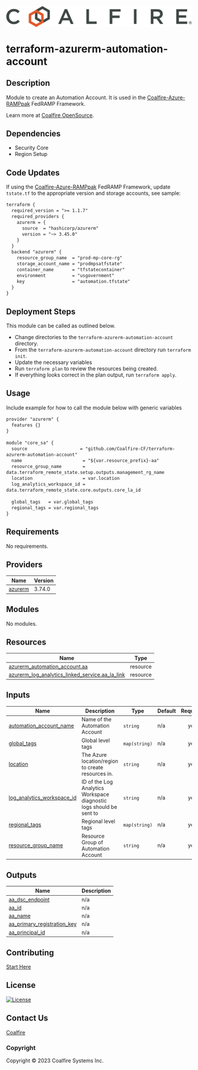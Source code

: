 <div align="center">
<img src="coalfire_logo.png">

</div>

# terraform-azurerm-automation-account

## Description

Module to create an Automation Account. It is used in the [Coalfire-Azure-RAMPpak](https://github.com/Coalfire-CF/Coalfire-Azure-RAMPpak) FedRAMP Framework. 

Learn more at [Coalfire OpenSource](https://coalfire.com/opensource).

## Dependencies

- Security Core
- Region Setup

## Code Updates

If using the [Coalfire-Azure-RAMPpak](https://github.com/Coalfire-CF/Coalfire-Azure-RAMPpak) FedRAMP Framework, update `tstate.tf` to the appropriate version and storage accounts, see sample:

``` hcl
terraform {
  required_version = ">= 1.1.7"
  required_providers {
    azurerm = {
      source  = "hashicorp/azurerm"
      version = "~> 3.45.0"
    }
  }
  backend "azurerm" {
    resource_group_name  = "prod-mp-core-rg"
    storage_account_name = "prodmpsatfstate"
    container_name       = "tfstatecontainer"
    environment          = "usgovernment"
    key                  = "automation.tfstate"
  }
}
```

## Deployment Steps

This module can be called as outlined below.

- Change directories to the `terraform-azurerm-automation-account` directory.
- From the `terraform-azurerm-automation-account` directory run `terraform init`.
- Update the necessary variables
- Run `terraform plan` to review the resources being created.
- If everything looks correct in the plan output, run `terraform apply`.

## Usage

Include example for how to call the module below with generic variables

```hcl
provider "azurerm" {
  features {}
}

module "core_sa" {
  source                    = "github.com/Coalfire-CF/terraform-azurerm-automation-account"
  name                       = "${var.resource_prefix}-aa"
  resource_group_name        = data.terraform_remote_state.setup.outputs.management_rg_name
  location                   = var.location
  log_analytics_workspace_id = data.terraform_remote_state.core.outputs.core_la_id

  global_tags   = var.global_tags
  regional_tags = var.regional_tags
}
```


<!-- BEGIN_TF_DOCS -->
## Requirements

No requirements.

## Providers

| Name | Version |
|------|---------|
| <a name="provider_azurerm"></a> [azurerm](#provider\_azurerm) | 3.74.0 |

## Modules

No modules.

## Resources

| Name | Type |
|------|------|
| [azurerm_automation_account.aa](https://registry.terraform.io/providers/hashicorp/azurerm/latest/docs/resources/automation_account) | resource |
| [azurerm_log_analytics_linked_service.aa_la_link](https://registry.terraform.io/providers/hashicorp/azurerm/latest/docs/resources/log_analytics_linked_service) | resource |

## Inputs

| Name | Description | Type | Default | Required |
|------|-------------|------|---------|:--------:|
| <a name="input_automation_account_name"></a> [automation\_account\_name](#input\_automation\_account\_name) | Name of the Automation Account | `string` | n/a | yes |
| <a name="input_global_tags"></a> [global\_tags](#input\_global\_tags) | Global level tags | `map(string)` | n/a | yes |
| <a name="input_location"></a> [location](#input\_location) | The Azure location/region to create resources in. | `string` | n/a | yes |
| <a name="input_log_analytics_workspace_id"></a> [log\_analytics\_workspace\_id](#input\_log\_analytics\_workspace\_id) | ID of the Log Analytics Workspace diagnostic logs should be sent to | `string` | n/a | yes |
| <a name="input_regional_tags"></a> [regional\_tags](#input\_regional\_tags) | Regional level tags | `map(string)` | n/a | yes |
| <a name="input_resource_group_name"></a> [resource\_group\_name](#input\_resource\_group\_name) | Resource Group of Automation Account | `string` | n/a | yes |

## Outputs

| Name | Description |
|------|-------------|
| <a name="output_aa_dsc_endpoint"></a> [aa\_dsc\_endpoint](#output\_aa\_dsc\_endpoint) | n/a |
| <a name="output_aa_id"></a> [aa\_id](#output\_aa\_id) | n/a |
| <a name="output_aa_name"></a> [aa\_name](#output\_aa\_name) | n/a |
| <a name="output_aa_primary_registration_key"></a> [aa\_primary\_registration\_key](#output\_aa\_primary\_registration\_key) | n/a |
| <a name="output_aa_principal_id"></a> [aa\_principal\_id](#output\_aa\_principal\_id) | n/a |
<!-- END_TF_DOCS -->

## Contributing

[Start Here](CONTRIBUTING.md)

## License

[![License](https://img.shields.io/badge/license-MIT-blue.svg)](https://opensource.org/license/mit/)

## Contact Us

[Coalfire](https://coalfire.com/)

### Copyright

Copyright © 2023 Coalfire Systems Inc.
